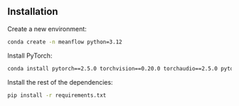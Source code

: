 ## Installation

Create a new environment:
```bash
conda create -n meanflow python=3.12
```

Install PyTorch:
```bash
conda install pytorch==2.5.0 torchvision==0.20.0 torchaudio==2.5.0 pytorch-cuda=12.4 -c pytorch -c nvidia
```

Install the rest of the dependencies:
```bash
pip install -r requirements.txt
```
